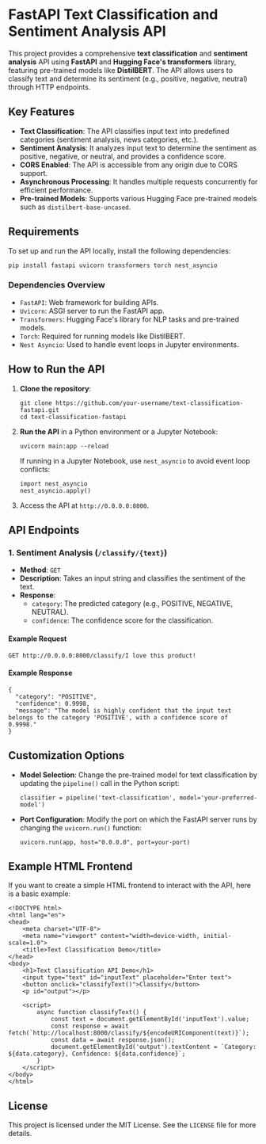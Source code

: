 <!DOCTYPE html>
<html lang="en">
<head>
    <meta charset="UTF-8">
    <meta name="viewport" content="width=device-width, initial-scale=1.0">


</head>
<body>

<h1>FastAPI Text Classification and Sentiment Analysis API</h1>

<p>This project provides a comprehensive <strong>text classification</strong> and <strong>sentiment analysis</strong> API using <strong>FastAPI</strong> and <strong>Hugging Face's transformers</strong> library, featuring pre-trained models like <strong>DistilBERT</strong>. The API allows users to classify text and determine its sentiment (e.g., positive, negative, neutral) through HTTP endpoints.</p>

<h2>Key Features</h2>
<ul>
    <li><strong>Text Classification</strong>: The API classifies input text into predefined categories (sentiment analysis, news categories, etc.).</li>
    <li><strong>Sentiment Analysis</strong>: It analyzes input text to determine the sentiment as positive, negative, or neutral, and provides a confidence score.</li>
    <li><strong>CORS Enabled</strong>: The API is accessible from any origin due to CORS support.</li>
    <li><strong>Asynchronous Processing</strong>: It handles multiple requests concurrently for efficient performance.</li>
    <li><strong>Pre-trained Models</strong>: Supports various Hugging Face pre-trained models such as <code>distilbert-base-uncased</code>.</li>
</ul>

<h2>Requirements</h2>
<p>To set up and run the API locally, install the following dependencies:</p>
<pre><code>pip install fastapi uvicorn transformers torch nest_asyncio</code></pre>

<h3>Dependencies Overview</h3>
<ul>
    <li><code>FastAPI</code>: Web framework for building APIs.</li>
    <li><code>Uvicorn</code>: ASGI server to run the FastAPI app.</li>
    <li><code>Transformers</code>: Hugging Face's library for NLP tasks and pre-trained models.</li>
    <li><code>Torch</code>: Required for running models like DistilBERT.</li>
    <li><code>Nest Asyncio</code>: Used to handle event loops in Jupyter environments.</li>
</ul>

<h2>How to Run the API</h2>
<ol>
    <li><strong>Clone the repository</strong>:
        <pre><code>git clone https://github.com/your-username/text-classification-fastapi.git
cd text-classification-fastapi</code></pre>
    </li>
    <li><strong>Run the API</strong> in a Python environment or a Jupyter Notebook:
        <pre><code>uvicorn main:app --reload</code></pre>
        If running in a Jupyter Notebook, use <code>nest_asyncio</code> to avoid event loop conflicts:
        <pre><code>import nest_asyncio
nest_asyncio.apply()</code></pre>
    </li>
    <li>Access the API at <code>http://0.0.0.0:8000</code>.</li>
</ol>

<h2>API Endpoints</h2>

<h3>1. Sentiment Analysis (<code>/classify/{text}</code>)</h3>
<ul>
    <li><strong>Method</strong>: <code>GET</code></li>
    <li><strong>Description</strong>: Takes an input string and classifies the sentiment of the text.</li>
    <li><strong>Response</strong>:
        <ul>
            <li><code>category</code>: The predicted category (e.g., POSITIVE, NEGATIVE, NEUTRAL).</li>
            <li><code>confidence</code>: The confidence score for the classification.</li>
        </ul>
    </li>
</ul>

<h4>Example Request</h4>
<pre><code>GET http://0.0.0.0:8000/classify/I love this product!</code></pre>

<h4>Example Response</h4>
<pre><code>{
  "category": "POSITIVE",
  "confidence": 0.9998,
  "message": "The model is highly confident that the input text belongs to the category 'POSITIVE', with a confidence score of 0.9998."
}</code></pre>

<h2>Customization Options</h2>
<ul>
    <li><strong>Model Selection</strong>: Change the pre-trained model for text classification by updating the <code>pipeline()</code> call in the Python script:
        <pre><code>classifier = pipeline('text-classification', model='your-preferred-model')</code></pre>
    </li>
    <li><strong>Port Configuration</strong>: Modify the port on which the FastAPI server runs by changing the <code>uvicorn.run()</code> function:
        <pre><code>uvicorn.run(app, host="0.0.0.0", port=your-port)</code></pre>
    </li>
</ul>

<h2>Example HTML Frontend</h2>
<p>If you want to create a simple HTML frontend to interact with the API, here is a basic example:</p>

<pre><code>&lt;!DOCTYPE html&gt;
&lt;html lang="en"&gt;
&lt;head&gt;
    &lt;meta charset="UTF-8"&gt;
    &lt;meta name="viewport" content="width=device-width, initial-scale=1.0"&gt;
    &lt;title&gt;Text Classification Demo&lt;/title&gt;
&lt;/head&gt;
&lt;body&gt;
    &lt;h1&gt;Text Classification API Demo&lt;/h1&gt;
    &lt;input type="text" id="inputText" placeholder="Enter text"&gt;
    &lt;button onclick="classifyText()"&gt;Classify&lt;/button&gt;
    &lt;p id="output"&gt;&lt;/p&gt;

    &lt;script&gt;
        async function classifyText() {
            const text = document.getElementById('inputText').value;
            const response = await fetch(`http://localhost:8000/classify/${encodeURIComponent(text)}`);
            const data = await response.json();
            document.getElementById('output').textContent = `Category: ${data.category}, Confidence: ${data.confidence}`;
        }
    &lt;/script&gt;
&lt;/body&gt;
&lt;/html&gt;</code></pre>

<h2>License</h2>
<p>This project is licensed under the MIT License. See the <code>LICENSE</code> file for more details.</p>

</body>
</html>
